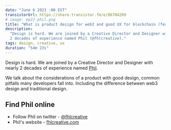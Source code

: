 ```yaml
---
date: "June 6 2023 :00 EST"
transistorUrl: https://share.transistor.fm/e/86704289
# image: ep22-phil.png
title: "What is product design for web3 and good UX for blockchain (feat. Phil)"
description:
  "Design is hard. We are joined by a Creative Director and Designer with nearly
  2 decades of experience named Phil (@fhlcreative)."
tags: design, creative, ux
duration: "54m 23s"
---
```


Design is hard. We are joined by a Creative Director and Designer with nearly 2
decades of experience named [Phil](https://twitter.com/fhlcreative).

We talk about the considerations of a product with good design, common pitfalls
many developers fall into. Including the difference between web3 design and
traditional design.

## Find Phil online

- Follow Phil on twitter - [@fhlcreative](https://twitter.com/fhlcreative)
- Phil's website - [fhlcreative.com](https://www.fhlcreative.com/)
